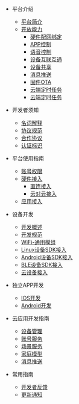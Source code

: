* 平台介绍
  * [平台简介](zh-cn/quickstart.md)
  * [开放能力](zh-cn/more-pages.md)
	* [硬件配网绑定](zh-cn/more-pages.md)
	* [APP控制](zh-cn/more-pages.md)
	* [语音控制](zh-cn/more-pages.md)
	* [设备互联互通](zh-cn/more-pages.md)
	* [设备共享](zh-cn/more-pages.md)
	* [消息推送](zh-cn/more-pages.md)
	* [固件OTA](zh-cn/more-pages.md)
	* [云端定时任务](zh-cn/more-pages.md)
	* [云端定时任务](zh-cn/more-pages.md)
 
* 开发者须知
  * [名词解释](zh-cn/quickstart.md)
  * [协议规范](zh-cn/more-pages.md)
  * [合作协议](zh-cn/custom-navbar.md)
  * [认证标识](zh-cn/cover.md)
  
* 平台使用指南
  * [账号权限](zh-cn/quickstart.md)
  * [硬件接入](zh-cn/more-pages.md)
	* [直连接入](zh-cn/more-pages.md)
	* [云对云接入](zh-cn/Link/Cloud2Cloud.md)
  * [应用接入](zh-cn/cover.md)

* 设备开发
  * [开发概述](zh-cn/quickstart.md)
  * [开发规范](zh-cn/more-pages.md)
  * [WiFi-通用模组](zh-cn/custom-navbar.md)
  * [Linux设备SDK接入](zh-cn/cover.md)
  * [Android设备SDK接入](zh-cn/cover.md)
  * [BLE设备SDK接入](zh-cn/cover.md)
  * [云设备接入](zh-cn/cover.md)

* 独立APP开发
  * [IOS开发](zh-cn/quickstart.md)
  * [Android开发](zh-cn/more-pages.md)

* 云应用开发指南
  * [设备管理](zh-cn/quickstart.md)
  * [账号服务](zh-cn/more-pages.md)
  * [场景服务](zh-cn/more-pages.md)
  * [家庭模型](zh-cn/more-pages.md)
  * [消息推送](zh-cn/more-pages.md)
  
* 常用指南
  * [开发者反馈](zh-cn/quickstart.md)
  * [更新通知](zh-cn/more-pages.md)